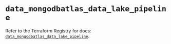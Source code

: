 # `data_mongodbatlas_data_lake_pipeline`

Refer to the Terraform Registry for docs: [`data_mongodbatlas_data_lake_pipeline`](https://registry.terraform.io/providers/mongodb/mongodbatlas/1.31.0/docs/data-sources/data_lake_pipeline).
